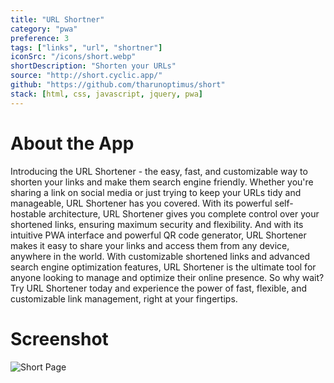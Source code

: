 ```yaml
---
title: "URL Shortner"
category: "pwa"
preference: 3
tags: ["links", "url", "shortner"]
iconSrc: "/icons/short.webp"
shortDescription: "Shorten your URLs"
source: "http://short.cyclic.app/"
github: "https://github.com/tharunoptimus/short"
stack: [html, css, javascript, jquery, pwa]
---
```


# About the App

Introducing the URL Shortener - the easy, fast, and customizable way to shorten your links and make them search engine friendly. Whether you're sharing a link on social media or just trying to keep your URLs tidy and manageable, URL Shortener has you covered. With its powerful self-hostable architecture, URL Shortener gives you complete control over your shortened links, ensuring maximum security and flexibility. And with its intuitive PWA interface and powerful QR code generator, URL Shortener makes it easy to share your links and access them from any device, anywhere in the world. With customizable shortened links and advanced search engine optimization features, URL Shortener is the ultimate tool for anyone looking to manage and optimize their online presence. So why wait? Try URL Shortener today and experience the power of fast, flexible, and customizable link management, right at your fingertips.

# Screenshot

![Short Page](/screenshots/short.webp)
